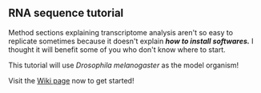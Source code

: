 ## RNA sequence tutorial

Method sections explaining transcriptome analysis aren't so easy to replicate sometimes because it doesn't explain ***how to install softwares.*** I thought it will benefit some of you who don't know where to start.

This tutorial will use *Drosophila melanogaster* as the model organism!

Visit the [Wiki page](https://github.com/naoto-hikawa/RNAseq_tutorial/wiki) now to get started!
